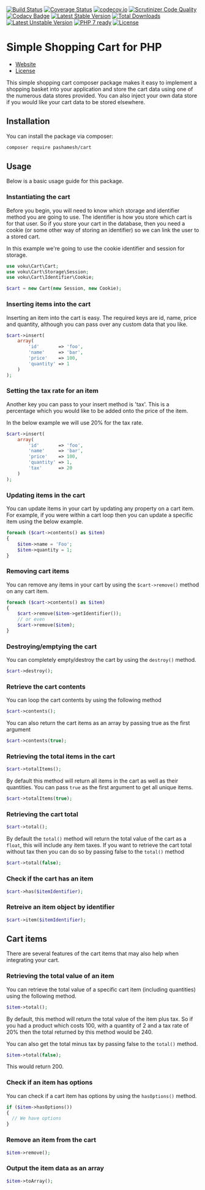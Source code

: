 [![Build Status](https://api.travis-ci.org/pashamesh/cart.svg?branch=master)](https://travis-ci.org/pashamesh/cart)
[![Coverage Status](https://coveralls.io/repos/github/pashamesh/cart/badge.svg?branch=master)](https://coveralls.io/github/pashamesh/cart?branch=master)
[![codecov.io](https://codecov.io/github/pashamesh/cart/coverage.svg?branch=master)](https://codecov.io/github/pashamesh/cart?branch=master)
[![Scrutinizer Code Quality](https://scrutinizer-ci.com/g/pashamesh/cart/badges/quality-score.png?b=master)](https://scrutinizer-ci.com/g/pashamesh/cart/?branch=master)
[![Codacy Badge](https://app.codacy.com/project/badge/Grade/93b100f30e9d49a2a827ad35b559b292)](https://www.codacy.com/manual/pashamesh/cart?utm_source=github.com&amp;utm_medium=referral&amp;utm_content=pashamesh/cart&amp;utm_campaign=Badge_Grade)
[![Latest Stable Version](https://poser.pugx.org/pashamesh/cart/v/stable)](https://packagist.org/packages/pashamesh/cart)
[![Total Downloads](https://poser.pugx.org/pashamesh/cart/downloads)](https://packagist.org/packages/pashamesh/cart)
[![Latest Unstable Version](https://poser.pugx.org/pashamesh/cart/v/unstable)](https://packagist.org/packages/pashamesh/cart)
[![PHP 7 ready](http://php7ready.timesplinter.ch/pashamesh/cart/badge.svg)](https://travis-ci.org/pashamesh/cart)
[![License](https://poser.pugx.org/pashamesh/cart/license)](https://packagist.org/packages/pashamesh/cart)

# Simple Shopping Cart for PHP

* [Website](https://github.com/pashamesh/cart)
* [License](https://github.com/pashamesh/cart/master/LICENSE)

This simple shopping cart composer package makes it easy to implement a shopping basket into your application and
store the cart data using one of the numerous data stores provided. You can also inject your own data store if you
would like your cart data to be stored elsewhere.

## Installation
You can install the package via composer:
```bash
composer require pashamesh/cart
```

## Usage
Below is a basic usage guide for this package.

### Instantiating the cart
Before you begin, you will need to know which storage and identifier method you are going to use. The identifier is
how you store which cart is for that user. So if you store your cart in the database, then you need a cookie (or some
other way of storing an identifier) so we can link the user to a stored cart.

In this example we're going to use the cookie identifier and session for storage.

```php
use voku\Cart\Cart;
use voku\Cart\Storage\Session;
use voku\Cart\Identifier\Cookie;

$cart = new Cart(new Session, new Cookie);
```

### Inserting items into the cart
Inserting an item into the cart is easy. The required keys are id, name, price and quantity, although you can pass
over any custom data that you like.
```php
$cart->insert(
    array(
        'id'       => 'foo',
        'name'     => 'bar',
        'price'    => 100,
        'quantity' => 1
    )
);
```

### Setting the tax rate for an item
Another key you can pass to your insert method is 'tax'. This is a percentage which you would like to be added onto
the price of the item.

In the below example we will use 20% for the tax rate.

```php
$cart->insert(
    array(
        'id'       => 'foo',
        'name'     => 'bar',
        'price'    => 100,
        'quantity' => 1,
        'tax'      => 20
    )
);
```

### Updating items in the cart
You can update items in your cart by updating any property on a cart item. For example, if you were within a
cart loop then you can update a specific item using the below example.
```php
foreach ($cart->contents() as $item)
{
    $item->name = 'Foo';
    $item->quantity = 1;
}
```

### Removing cart items
You can remove any items in your cart by using the `$cart->remove()` method on any cart item.
```php
foreach ($cart->contents() as $item)
{
    $cart->remove($item->getIdentifier());
    // or even
    $cart->remove($item);
}
```

### Destroying/emptying the cart
You can completely empty/destroy the cart by using the `destroy()` method.
```php
$cart->destroy();
```

### Retrieve the cart contents
You can loop the cart contents by using the following method
```php
$cart->contents();
```

You can also return the cart items as an array by passing true as the first argument
```php
$cart->contents(true);
```

### Retrieving the total items in the cart
```php
$cart->totalItems();
```

By default this method will return all items in the cart as well as their quantities. You can pass `true`
as the first argument to get all unique items.
```php
$cart->totalItems(true);
```

### Retrieving the cart total
```php
$cart->total();
```

By default the `total()` method will return the total value of the cart as a `float`, this will include
any item taxes. If you want to retrieve the cart total without tax then you can do so by passing false to the
`total()` method
```php
$cart->total(false);
```

### Check if the cart has an item
```php
$cart->has($itemIdentifier);
```

### Retreive an item object by identifier
```php
$cart->item($itemIdentifier);
```

## Cart items
There are several features of the cart items that may also help when integrating your cart.

### Retrieving the total value of an item
You can retrieve the total value of a specific cart item (including quantities) using the following method.
```php
$item->total();
```

By default, this method will return the total value of the item plus tax. So if you had a product which costs 100,
with a quantity of 2 and a tax rate of 20% then the total returned by this method would be 240.

You can also get the total minus tax by passing false to the `total()` method.
```php
$item->total(false);
```

This would return 200.

### Check if an item has options
You can check if a cart item has options by using the `hasOptions()` method.

```php
if ($item->hasOptions())
{
  // We have options
}
```

### Remove an item from the cart
```php
$item->remove();
```

### Output the item data as an array
```php
$item->toArray();
```
